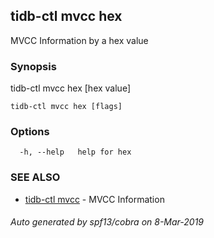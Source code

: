 ## tidb-ctl mvcc hex

MVCC Information by a hex value

### Synopsis


tidb-ctl mvcc hex [hex value]

```
tidb-ctl mvcc hex [flags]
```

### Options

```
  -h, --help   help for hex
```

### SEE ALSO
* [tidb-ctl mvcc](tidb-ctl_mvcc.md)	 - MVCC Information

###### Auto generated by spf13/cobra on 8-Mar-2019
